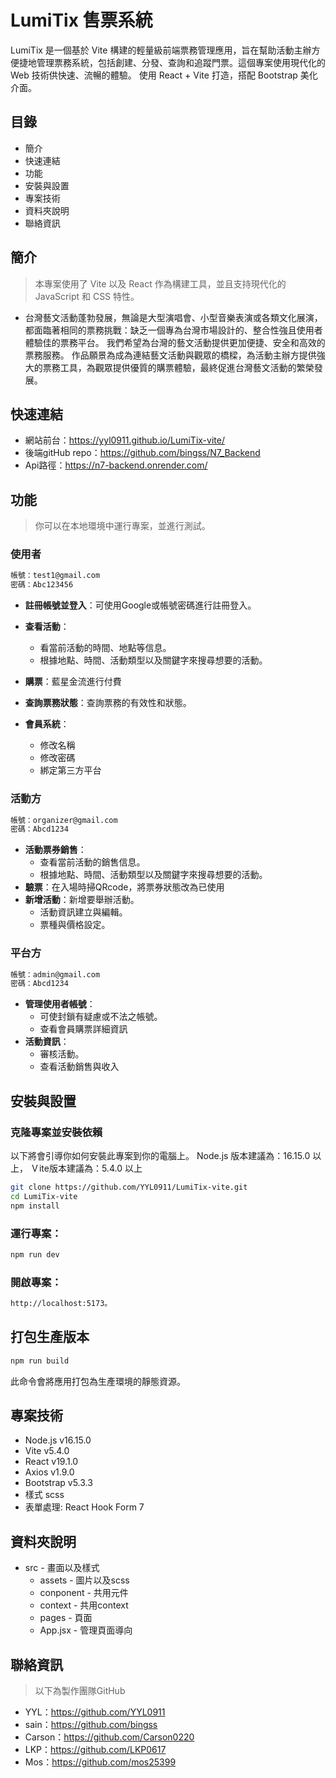 # LumiTix 售票系統
LumiTix 是一個基於 Vite 構建的輕量級前端票務管理應用，旨在幫助活動主辦方便捷地管理票務系統，包括創建、分發、查詢和追蹤門票。這個專案使用現代化的 Web 技術供快速、流暢的體驗。
使用 React + Vite 打造，搭配 Bootstrap 美化介面。

## 目錄
- 簡介
- 快速連結
- 功能
- 安裝與設置
- 專案技術
- 資料夾說明
- 聯絡資訊

## 簡介
> 本專案使用了 Vite 以及 React 作為構建工具，並且支持現代化的 JavaScript 和 CSS 特性。
- 台灣藝文活動蓬勃發展，無論是大型演唱會、小型音樂表演或各類文化展演，都面臨著相同的票務挑戰：缺乏一個專為台灣市場設計的、整合性強且使用者體驗佳的票務平台。
我們希望為台灣的藝文活動提供更加便捷、安全和高效的票務服務。
作品願景為成為連結藝文活動與觀眾的橋樑，為活動主辦方提供強大的票務工具，為觀眾提供優質的購票體驗，最終促進台灣藝文活動的繁榮發展。

## 快速連結
- 網站前台：https://yyl0911.github.io/LumiTix-vite/
- 後端gitHub repo：https://github.com/bingss/N7_Backend
- Api路徑：https://n7-backend.onrender.com/


## 功能
> 你可以在本地環境中運行專案，並進行測試。
### 使用者
```bash
帳號：test1@gmail.com
密碼：Abc123456
```
-  **註冊帳號並登入**：可使用Google或帳號密碼進行註冊登入。
-  **查看活動**：
   - 看當前活動的時間、地點等信息。
   - 根據地點、時間、活動類型以及關鍵字來搜尋想要的活動。
 
-  **購票**：藍星金流進行付費
-  **查詢票務狀態**：查詢票務的有效性和狀態。
-  **會員系統**：
   - 修改名稱
   - 修改密碼
   - 綁定第三方平台

### 活動方
```bash
帳號：organizer@gmail.com
密碼：Abcd1234
```
-  **活動票券銷售**：
   - 查看當前活動的銷售信息。
   - 根據地點、時間、活動類型以及關鍵字來搜尋想要的活動。
-   **驗票**：在入場時掃QRcode，將票券狀態改為已使用
-  **新增活動**：新增要舉辦活動。
   - 活動資訊建立與編輯。
   - 票種與價格設定。
     
### 平台方
```bash
帳號：admin@gmail.com
密碼：Abcd1234
```
-  **管理使用者帳號**：
   - 可使封鎖有疑慮或不法之帳號。
   - 查看會員購票詳細資訊
-  **活動資訊**：
   - 審核活動。
   - 查看活動銷售與收入

## 安裝與設置
### 克隆專案並安裝依賴

以下將會引導你如何安裝此專案到你的電腦上。
Node.js 版本建議為：16.15.0 以上，
Ｖite版本建議為：5.4.0 以上

```bash
git clone https://github.com/YYL0911/LumiTix-vite.git
cd LumiTix-vite
npm install
```

### 運行專案：

```bash
npm run dev
```

### 開啟專案：
```bash
http://localhost:5173。
```

## 打包生產版本
```bash
npm run build
```
此命令會將應用打包為生產環境的靜態資源。


## 專案技術
- Node.js v16.15.0
- Vite v5.4.0
- React v19.1.0
- Axios v1.9.0
- Bootstrap v5.3.3
- 樣式 scss
- 表單處理: React Hook Form 7

## 資料夾說明
- src - 畫面以及樣式
  - assets - 圖片以及scss
  - conponent - 共用元件
  - context - 共用context
  - pages - 頁面
  - App.jsx - 管理頁面導向
 
## 聯絡資訊
> 以下為製作團隊GitHub
- YYL：https://github.com/YYL0911
- sain：https://github.com/bingss
- Carson：https://github.com/Carson0220
- LKP：https://github.com/LKP0617
- Mos：https://github.com/mos25399
